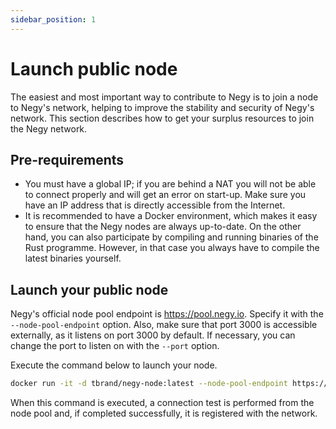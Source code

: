 ```yaml
---
sidebar_position: 1
---
```


# Launch public node

The easiest and most important way to contribute to Negy is to join a node to Negy's network, helping to improve the stability and security of Negy's network. This section describes how to get your surplus resources to join the Negy network.

## Pre-requirements

- You must have a global IP; if you are behind a NAT you will not be able to connect properly and will get an error on start-up. Make sure you have an IP address that is directly accessible from the Internet.
- It is recommended to have a Docker environment, which makes it easy to ensure that the Negy nodes are always up-to-date. On the other hand, you can also participate by compiling and running binaries of the Rust programme. However, in that case you always have to compile the latest binaries yourself.

## Launch your public node

Negy's official node pool endpoint is https://pool.negy.io. Specify it with the `--node-pool-endpoint` option. Also, make sure that port 3000 is accessible externally, as it listens on port 3000 by default. If necessary, you can change the port to listen on with the `--port` option.

Execute the command below to launch your node.

```bash
docker run -it -d tbrand/negy-node:latest --node-pool-endpoint https://pool.negy.io
```

When this command is executed, a connection test is performed from the node pool and, if completed successfully, it is registered with the network.
